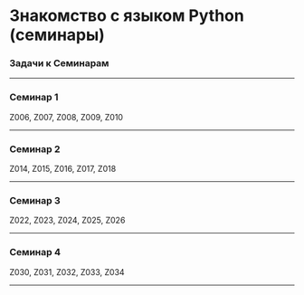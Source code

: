 # Знакомство с языком Python (семинары)
### Задачи к Семинарам
****
### Семинар 1

Z006, Z007, Z008, Z009, Z010
****
### Семинар 2

Z014, Z015, Z016, Z017, Z018
****
### Семинар 3

Z022, Z023, Z024, Z025, Z026
****

### Семинар 4

Z030, Z031, Z032, Z033, Z034
****